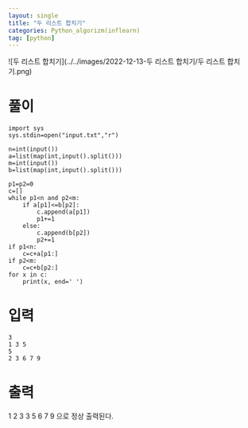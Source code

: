 ```yaml
---
layout: single
title: "두 리스트 합치기"
categories: Python_algorizm(inflearn)
tag: [python]
---
```


![두 리스트 합치기](../../images/2022-12-13-두 리스트 합치기/두 리스트 합치기.png)

# 풀이

```pytho
import sys
sys.stdin=open("input.txt","r")

n=int(input())
a=list(map(int,input().split()))
m=int(input())
b=list(map(int,input().split()))

p1=p2=0
c=[]
while p1<n and p2<m:
    if a[p1]<=b[p2]:
        c.append(a[p1])
        p1+=1
    else:
        c.append(b[p2])
        p2+=1
if p1<n:
    c=c+a[p1:]
if p2<m:
    c=c+b[p2:]
for x in c:
    print(x, end=' ')

```

# 입력

```
3
1 3 5
5
2 3 6 7 9
```

# 출력

1 2 3 3 5 6 7 9 으로 정상 출력된다.
